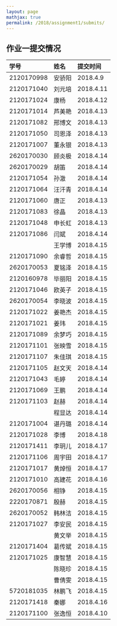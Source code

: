 ```yaml
---
layout: page
mathjax: true
permalink: /2018/assignment1/submits/
---
```


## 作业一提交情况

| 学号 | 姓名 | 提交时间 |
| :--- | :--- | :--- |
| 2120170998 | 安骄阳 | 2018.4.9 |
| 2120171040 | 刘元培 | 2018.4.11 |
| 2120171024 | 康杨 | 2018.4.12 |
| 2120171014 | 芦美艳 | 2018.4.13 |
| 2120171082 | 邢博文 | 2018.4.13 |
| 2120171050 | 司恩泽 | 2018.4.13 |
| 2120171007 | 董永银 | 2018.4.13 |
| 2620170030 | 顾炎极 | 2018.4.14 |
| 2620170029 | 胡笛 | 2018.4.14 |
| 2120171054 | 孙澈 | 2018.4.14 |
| 2120171064 | 汪汗青 | 2018.4.14 |
| 2120171060 | 唐正 | 2018.4.13 |
| 2120171083 | 徐晶 | 2018.4.13 |
| 2120171048 | 申长虹 | 2018.4.13 |
| 2120171086 | 闫斌 | 2018.4.14 |
|  | 王学博 | 2018.4.15 |
| 2120171090 | 余睿哲 | 2018.4.15 |
| 2620170053 | 夏铭泽 | 2018.4.15 |
| 2120160978 | 毕丽阳 | 2018.4.15 |
| 2120171046 | 欧英子 | 2018.4.15 |
| 2620170054 | 李晓波 | 2018.4.15 |
| 2120171022 | 姜艳杰 | 2018.4.15 |
| 2120171021 | 姜玮 | 2018.4.15 |
| 2120171089 | 余梦巧 | 2018.4.15 |
| 2120171101 | 张映雪 | 2018.4.15 |
| 2120171107 | 朱佳琪 | 2018.4.15 |
| 2120171105 | 赵文天 | 2018.4.14 |
| 2120171043 | 毛婷 | 2018.4.14 |
| 2120171069 | 王鹏 | 2018.4.14 |
| 2120171103 | 赵赫 | 2018.4.14 |
|  | 程显达 | 2018.4.14 |
| 2120171004 | 谌丹璐 | 2018.4.14 |
| 2120171028 | 李博 | 2018.4.18 |
| 2120171411 | 李玥儿 | 2018.4.17 |
| 2120171106 | 周宇田 | 2018.4.17 |
| 2120171017 | 黄焯恒 | 2018.4.17 |
| 2120171010 | 高建花 | 2018.4.16 |
| 2620170056 | 相铮 | 2018.4.15 |
| 2220170871 | 殷赫 | 2018.4.15 |
| 2620170052 | 韩林洁 | 2018.4.15 |
| 2120171027 | 李安民 | 2018.4.15 |
|  | 黄文举 | 2018.4.15 |
| 2120171404 | 葛传斌 | 2018.4.15 |
| 2120171025 | 康智慧 | 2018.4.15 |
|  | 陈晓珍 | 2018.4.15 |
|  | 曹倩雯 | 2018.4.15 |
| 5720181035 | 林鹏飞 | 2018.4.15 |
| 2120171418 | 秦娜 | 2018.4.16 |
| 2120171100 | 张逸恒 | 2018.4.10 |